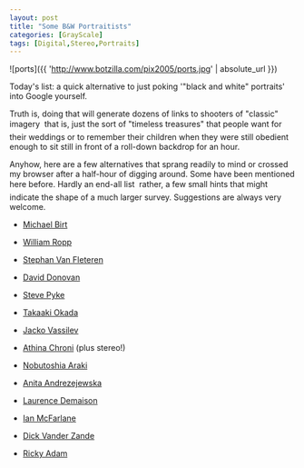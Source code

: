 ```yaml
---
layout: post
title: "Some B&W Portraitists"
categories: [GrayScale]
tags: [Digital,Stereo,Portraits]
---
```

![ports]({{ 'http://www.botzilla.com/pix2005/ports.jpg' | absolute_url }})

Today's list: a quick alternative to just poking '"black and white" portraits' into Google yourself.

Truth is, doing that will generate dozens of links to shooters of  "classic" imagery &#151; that is, just the sort of "timeless treasures" that people want for their weddings or to remember their children when they were still obedient enough to sit still in front of a roll-down backdrop for an hour.

Anyhow, here are a few alternatives that sprang readily to mind or crossed my browser after a half-hour of digging around. Some have been mentioned here before. Hardly an end-all list &#151; rather, a few small hints that might indicate the shape of a much larger survey. Suggestions are always very welcome.

<!--more-->

 - <a href="http://www.michael-birt.com/" target="_blank">Michael Birt

 - <a href="http://w.ropp.free.fr/" target="_blank">William Ropp</a>

 - <a href="http://www.stephanvanfleteren.com/" target="_blank">Stephan Van Fleteren

 - <a href="http://www.ddonovan.net/" target="_blank">David Donovan

 - <a href="http://www.pyke-eye.com/" target="_blank">Steve Pyke

 - <a href="http://www.takaakiokada.net/" target="_blank">Takaaki Okada 

 - <a href="http://www.holdenluntz.com/artist/vassilev/vassilev.htm" target="_blank">Jacko Vassilev

 - <a href="http://www.fortunecity.com/victorian/muses/256/" target="_blank">Athina Chroni</a> (plus stereo!)

 - <a href="http://www.arakinobuyoshi.com/" target="_blank">Nobutoshia Araki</a>

 - <a href="http://www.anitaandrzejewska.netlin.pl/galeria.html" target="_blank">Anita Andrezejewska

 - <a href="http://admedias.free.fr/ADM/Demaison/index1.html" target="_blank">Laurence Demaison



 - <a href="http://www.ianmcfarlane.com/thework.asp?gID=%7B472BFA95%2D3436%2D436C%2D90A0%2DAF05F44CB0BF%7D&Start=0&Offset=6" target="_blank">Ian McFarlane

 - <a href="http://www.dickvanderzande.nl/Portretten/" target="_blank">Dick Vander Zande

 - <a href="http://www.rickyadam.homestead.com/portraits.html" target="_blank">Ricky Adam
